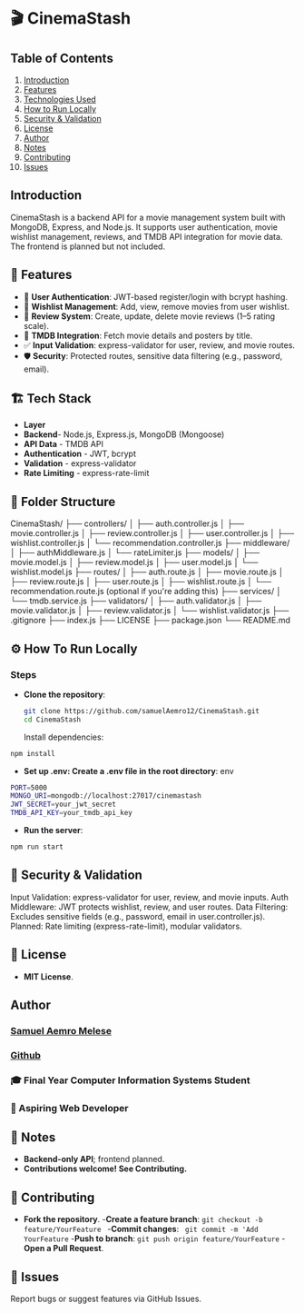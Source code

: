 # 🎬 CinemaStash

## Table of Contents
1. [Introduction](#introduction)
2. [Features](#features)
3. [Technologies Used](#technologies-used)
4. [How to Run Locally](#how-to-run-locally)
5. [Security & Validation](#Security-&-Validation)
7. [License](#license)
8. [Author](#author)
9. [Notes](#notes)
10. [Contributing](#contributing)
11. [Issues](#issues)

## Introduction 
CinemaStash is a backend API for a movie management system built with MongoDB, Express, and Node.js. It supports user authentication, movie wishlist management, reviews, and TMDB API integration for movie data. The frontend is planned but not included.

## 🚀 Features

- 🔐 **User Authentication**: JWT-based register/login with bcrypt hashing.
- 📝 **Wishlist Management**: Add, view, remove movies from user wishlist.
- 🌟 **Review System**: Create, update, delete movie reviews (1–5 rating scale).
- 🎥 **TMDB Integration**: Fetch movie details and posters by title.
- ✅ **Input Validation**: express-validator for user, review, and movie routes.
- 🛡️ **Security**: Protected routes, sensitive data filtering (e.g., password, email).

## 🏗️ Tech Stack
- **Layer** 
- **Backend**- Node.js, Express.js, MongoDB (Mongoose)
- **API Data** - TMDB API
- **Authentication** - JWT, bcrypt
- **Validation** - express-validator
- **Rate Limiting** - express-rate-limit

## 📁 Folder Structure
CinemaStash/
├── controllers/
│   ├── auth.controller.js
│   ├── movie.controller.js
│   ├── review.controller.js
│   ├── user.controller.js
│   ├── wishlist.controller.js
│   └── recommendation.controller.js
├── middleware/
│   ├── authMiddleware.js
│   └── rateLimiter.js
├── models/
│   ├── movie.model.js
│   ├── review.model.js
│   ├── user.model.js
│   └── wishlist.model.js
├── routes/
│   ├── auth.route.js
│   ├── movie.route.js
│   ├── review.route.js
│   ├── user.route.js
│   ├── wishlist.route.js
│   └── recommendation.route.js (optional if you're adding this)
├── services/
│   └── tmdb.service.js
├── validators/
│   ├── auth.validator.js
│   ├── movie.validator.js
│   ├── review.validator.js
│   └── wishlist.validator.js
├── .gitignore
├── index.js
├── LICENSE
├── package.json
└── README.md

## ⚙️ How To Run Locally

### Steps

- **Clone the repository**:
   ```bash
   git clone https://github.com/samuelAemro12/CinemaStash.git   
   cd CinemaStash
   ```
   Install dependencies:
``` bash
npm install
```
- **Set up .env: Create a .env file in the root directory**:
env
```bash
PORT=5000
MONGO_URI=mongodb://localhost:27017/cinemastash
JWT_SECRET=your_jwt_secret
TMDB_API_KEY=your_tmdb_api_key
```
- **Run the server**:
```bash
npm run start
```

## 🔐 Security & Validation

Input Validation: express-validator for user, review, and movie inputs.
Auth Middleware: JWT protects wishlist, review, and user routes.
Data Filtering: Excludes sensitive fields (e.g., password, email in user.controller.js).
Planned: Rate limiting (express-rate-limit), modular validators.

## 📃 License
-  **MIT License**.

## Author
### [Samuel Aemro Melese](#samuelaemrowork12@gmail.com)
### [Github](#https://github.com/samuelAemro12/)

### 🎓 Final Year Computer Information Systems Student
### 💼 Aspiring Web Developer

## 📌 Notes

- **Backend-only API**; frontend planned.
- **Contributions welcome! See Contributing.**

## 🤝 Contributing
- **Fork the repository**.
-**Create a feature branch**:
  ```git checkout -b feature/YourFeature ```
-**Commit changes**:
  ``` git commit -m 'Add YourFeature```
-**Push to branch**:
  ```git push origin feature/YourFeature```
-**Open a Pull Request**.

## 🐛 Issues
Report bugs or suggest features via GitHub Issues.

